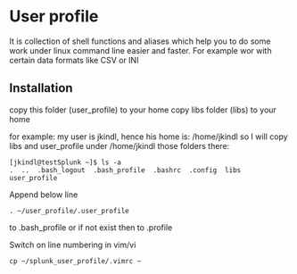 # User profile

It is collection of shell functions and aliases which help you to do some work under linux command line easier and faster.
For example wor with certain data formats like CSV or INI

## Installation

copy this folder (user_profile) to your home
copy libs folder (libs) to your home

for example: 
my user is jkindl, hence his home is: /home/jkindl
so I will copy libs and user_profile under /home/jkindl those folders there:

```
[jkindl@testSplunk ~]$ ls -a
.  ..  .bash_logout  .bash_profile  .bashrc  .config  libs  user_profile
```

Append below line
```
. ~/user_profile/.user_profile
```

to .bash_profile or if not exist then to .profile

Switch on line numbering in vim/vi
```
cp ~/splunk_user_profile/.vimrc ~
```
